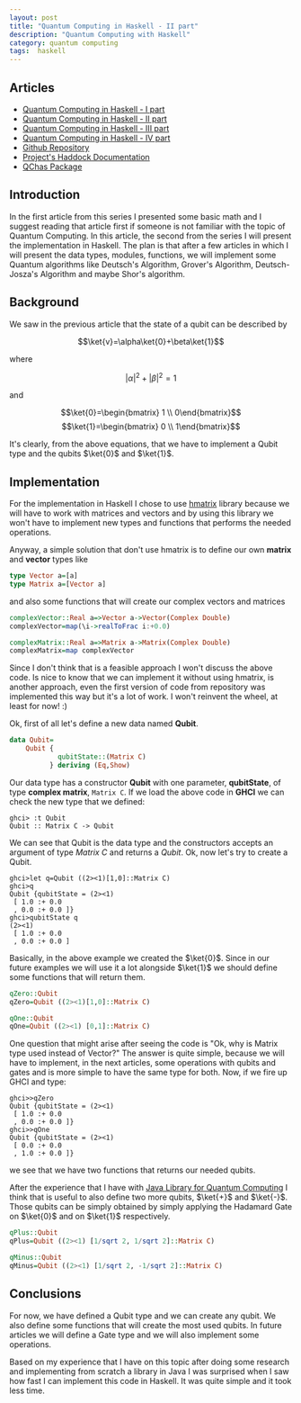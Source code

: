 ```yaml
---
layout: post
title: "Quantum Computing in Haskell - II part"
description: "Quantum Computing with Haskell"
category: quantum computing
tags:  haskell 
---
```


## Articles

* [Quantum Computing in Haskell - I part][first_article]
* [Quantum Computing in Haskell - II part][second_article]
* [Quantum Computing in Haskell - III part][third_article]
* [Quantum Computing in Haskell - IV part][fourth_article]
* [Github Repository][git_repo]
* [Project's Haddock Documentation][documentation]
* [QChas Package][package]

## Introduction

In the first article from this series I presented some basic math and I suggest reading that article first if someone is not familiar with the topic of Quantum Computing. In this article, the second from the series I will present the implementation in Haskell. The plan is that after a few articles in which I will present the data types, modules, functions, we will implement some Quantum algorithms like Deutsch's Algorithm, Grover's Algorithm, Deutsch-Josza's Algorithm and maybe Shor's algorithm.

## Background

We saw in the previous article that the state of a qubit can be described by

$\newcommand{\ket}[1]{\left|{#1}\right\rangle}$
$\newcommand{\bra}[1]{\left\langle{#1}\right|}$
$$\ket{v}=\alpha\ket{0}+\beta\ket{1}$$

where

$${|\alpha|}^2+{|\beta|}^2=1$$

and 

$$\ket{0}=\begin{bmatrix} 1 \\ 0\end{bmatrix}$$
$$\ket{1}=\begin{bmatrix} 0 \\ 1\end{bmatrix}$$

It's clearly, from the above equations, that we have to implement a Qubit type and the qubits $\ket{0}$ and $\ket{1}$.

## Implementation

For the implementation in Haskell I chose to use [hmatrix][1] library because we will have to work with matrices and vectors and by using this library we won't have to implement new types and functions that performs the needed operations. 

Anyway, a simple solution that don't use hmatrix is to define our own **matrix** and **vector** types like 

```haskell
type Vector a=[a]
type Matrix a=[Vector a]
```

and also some functions that will create our complex vectors and matrices

```haskell
complexVector::Real a=>Vector a->Vector(Complex Double)
complexVector=map(\i->realToFrac i:+0.0)

complexMatrix::Real a=>Matrix a->Matrix(Complex Double)
complexMatrix=map complexVector
```
Since I don't think that is a feasible approach I won't discuss the above code. Is nice to know that we can implement it without using hmatrix, is another approach, even the first version of code from repository was implemented this way but it's a lot of work. I won't reinvent the wheel, at least for now! :)

Ok, first of all let's define a new data named **Qubit**.

```haskell
data Qubit=
    Qubit {
            qubitState::(Matrix C) 
          } deriving (Eq,Show)
```
Our data type has a constructor **Qubit** with one parameter, **qubitState**, of type **complex matrix**, `Matrix C`. If we load the above code in **GHCI** we can check the new type that we defined:

```
ghci> :t Qubit
Qubit :: Matrix C -> Qubit

```
We can see that Qubit is the data type and the constructors accepts an argument of type *Matrix C* and returns a *Qubit*. Ok, now let's try to create a Qubit.

```
ghci>let q=Qubit ((2><1)[1,0]::Matrix C)
ghci>q
Qubit {qubitState = (2><1)
 [ 1.0 :+ 0.0
 , 0.0 :+ 0.0 ]}
ghci>qubitState q
(2><1)
 [ 1.0 :+ 0.0
 , 0.0 :+ 0.0 ]
```

Basically, in the above example we created the $\ket{0}$. Since in our future examples we will use it a lot alongside $\ket{1}$ we should define some functions that will return them.

```haskell
qZero::Qubit
qZero=Qubit ((2><1)[1,0]::Matrix C)

qOne::Qubit
qOne=Qubit ((2><1) [0,1]::Matrix C)
```

One question that might arise after seeing the code is "Ok, why is Matrix type used instead of Vector?" The answer is quite simple, because we will have to implement, in the next articles, some operations with qubits and gates and is more simple to have the same type for both. Now, if we fire up GHCI and type:

```
ghci>>qZero
Qubit {qubitState = (2><1)
 [ 1.0 :+ 0.0
 , 0.0 :+ 0.0 ]}
ghci>>qOne
Qubit {qubitState = (2><1)
 [ 0.0 :+ 0.0
 , 1.0 :+ 0.0 ]}
```
we see that we have two functions that returns our needed qubits. 

After the experience that I have with [Java Library for Quantum Computing][2] I think that is useful to also define two more qubits, $\ket{+}$ and $\ket{-}$. Those qubits can be simply obtained by simply applying the Hadamard Gate on $\ket{0}$ and on $\ket{1}$ respectively.

```haskell
qPlus::Qubit
qPlus=Qubit ((2><1) [1/sqrt 2, 1/sqrt 2]::Matrix C)

qMinus::Qubit 
qMinus=Qubit ((2><1) [1/sqrt 2, -1/sqrt 2]::Matrix C)
```

## Conclusions

For now, we have defined a Qubit type and we can create any qubit. We also define some functions that will create the most used qubits. In future articles we will define a Gate type and we will also implement some operations. 

Based on my experience that I have on this topic after doing some research and implementing from scratch a library in Java I was surprised when I saw how fast I can implement this code in Haskell. It was quite simple and it took less time.

[first_article]: https://ardeleanasm.github.io/Quantum-Computing-in-Haskell/
[second_article]: https://ardeleanasm.github.io/Quantum-Computing-in-Haskell-second-part/
[third_article]: https://ardeleanasm.github.io/Quantum-Computing-in-Haskell-third-part/
[fourth_article]: https://ardeleanasm.github.io/Quantum-Computing-in-Haskell-fourth-part/
[git_repo]: https://github.com/ardeleanasm/qchas
[documentation]: https://ardeleanasm.github.io/qchas/
[package]: https://hackage.haskell.org/package/qchas

[1]: https://hackage.haskell.org/package/hmatrix
[2]: https://github.com/ardeleanasm/quantum_computing